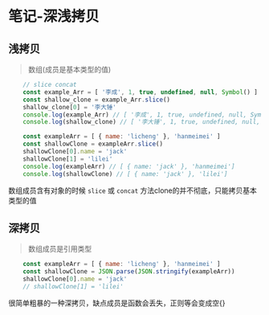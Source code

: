 # 笔记-深浅拷贝

## 浅拷贝

> 数组(成员是基本类型的值)

```js
    // slice concat
    const example_Arr = [ '李成', 1, true, undefined, null, Symbol() ]
    const shallow_clone = example_Arr.slice()
    shallow_clone[0] = '李大锤'
    console.log(example_Arr) // [ '李成', 1, true, undefined, null, Symbol() ]
    console.log(shallow_clone) // [ '李大锤', 1, true, undefined, null, Symbol() ]
```

```js
    const exampleArr = [ { name: 'licheng' }, 'hanmeimei' ]
    const shallowClone = exampleArr.slice()
    shallowClone[0].name = 'jack'
    shallowClone[1] = 'lilei'
    console.log(exampleArr) // [ { name: 'jack' }, 'hanmeimei']
    console.log(shallowClone) // [ { name: 'jack' }, 'lilei']
```

数组成员含有对象的时候 `slice` 或 `concat` 方法clone的并不彻底，只能拷贝基本类型的值

## 深拷贝

> 数组成员是引用类型

```js
    const exampleArr = [ { name: 'licheng' }, 'hanmeimei' ]
    const shallowClone = JSON.parse(JSON.stringify(exampleArr))
    shallowClone[0].name = 'jack'
    // shallowClone[1] = 'lilei'
```

很简单粗暴的一种深拷贝，缺点成员是函数会丢失，正则等会变成空{}
